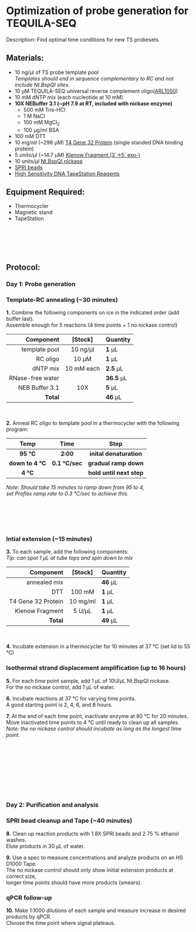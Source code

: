 Optimization of probe generation for TEQUILA-SEQ
================================================================================
Description: Find optimal time conditions for new TS probesets

Materials:
--------------------------------------------------------------------------------
  * 10 ng/µl of TS probe template pool <br/> _Templates should end in sequence complementary to RC and not include Nt.BspQI sites._
  * 10 µM TEQUILA-SEQ universal reverse complement oligo([ARL1050](../ARL-primers.csv))
  * 10 mM dNTP mix (each nucleotide at 10 mM)
  * **10X NEBuffer 3.1 (~pH 7.9 at RT, included with nickase enzyme)**
    * 500 mM Tris-HCl
    * 1 M NaCl
    * 100 mM MgCl<sub/>2<sub>
    * 100 µg/ml BSA
  * 100 mM DTT
  * 10 mg/ml (~298 µM) [T4 Gene 32 Protein](https://www.neb.com/en-us/products/m0300-t4-gene-32-protein) (single standed DNA binding protein)
  * 5 units/µl (~14.7 µM) [Klenow Fragment (3´→5´ exo-)](https://www.neb.com/en-us/products/m0212-klenow-fragment-3-5-exo)
  * 10 units/µl [Nt.BspQI nickase](https://www.neb.com/en-us/products/r0644-ntbspqi) 
  * [SPRI beads](./SPRI-beads.md)
  * [High Sensitivity DNA TapeStation Reagents](https://www.agilent.com/en/product/automated-electrophoresis/tapestation-systems/tapestation-dna-screentape-reagents/high-sensitivity-dna-screentape-analysis-228262)
  
Equipment Required:
--------------------------------------------------------------------------------
  * Thermocycler
  * Magnetic stand
  * TapeStation

<br/><br/><br/><br/>

Protocol:
--------------------------------------------------------------------------------
### Day 1: Probe generation

### Template-RC annealing (~30 minutes)

**1.** Combine the following components on ice in the indicated order (add buffer last). <br/> Assemble enough for 5 reactions (4 time points + 1 no nickase control)

  | Component | [Stock] | Quantity | 
  | ---------: | :---------: |:---------- |
  | template pool | 10 ng/µl | **1**  µL | 
  | RC oligo | 10 µM | **1**  µL |
  | dNTP mix | 10 mM each | **2.5**  µL |
  | RNase-free water|| **36.5**  µL |
  | NEB Buffer 3.1| 10X | **5**  µL |
  | **Total** || **46** µL |
  <br/>
  
**2.** Anneal RC oligo to template pool in a thermocycler with the following program:  

  | Temp | Time | Step |
  | :--------: | :---------: |:---------: |
  | **95 °C** | **2:00** | **inital denaturation** |
  | **down to 4 °C** | **0.1 °C/sec** | **gradual ramp down** |
  | **4 °C** || **hold until next step** |
  
  _Note: Should take 15 minutes to ramp down from 95 to 4,_ <br/> _set Proflex ramp rate to 0.3 °C/sec to achieve this._
<br/>

<br/><br/><br/><br/>

### Intial extension (~15 minutes)

**3.** To each sample, add the following components: <br/> _Tip: can spot 1 µL at tube tops and spin down to mix_

  | Component | [Stock] | Quantity | 
  | ---------: | :---------: |:---------- |
  | annealed mix || **46**  µL | 
  | DTT | 100 mM | **1**  µL |
  | T4 Gene 32 Protein | 10 mg/ml | **1**  µL |
  | Klenow Fragment| 5 U/µL | **1**  µL |
  | **Total** || **49** µL |
  <br/>

**4.** Incubate extension in a thermocycler for 10 minutes at 37 °C (set lid to 55 °C)

### Isothermal strand displacement amplification (up to 16 hours)

**5.** For each time point sample, add 1 µL of 10U/µL Nt.BspQI nickase. <br/> For the no nickase control, add 1 µL of water.

**6.** Incubate reactions at 37 °C for varying time points. <br/> A good starting point is 2, 4, 6, and 8 hours.

**7.** At the end of each time point, inactivate enzyme at 80 °C for 20 minutes. <br/> Move inactivated time points to 4 °C until ready to clean up all samples. <br/> _Note: the no nickase control should incubate as long as the longest time point._

<br/><br/><br/><br/><br/><br/><br/><br/>

### Day 2: Purification and analysis

### SPRI bead cleanup and Tape (~40 minutes)

**8.** Clean up reaction products with 1.8X SPRI beads and 2 75 % ethanol washes. <br/> Elute products in 30 µL of water.

**9.** Use a spec to measure concentrations and analyze products on an HS D1000 Tape. <br/> The no nickase control should only show initial extension products at correct size, <br/> longer time points should have more products (smears).

### qPCR follow-up

**10.** Make 1:1000 dilutions of each sample and measure increase in desired products by qPCR. <br/> Choose the time point where signal plateaus.
